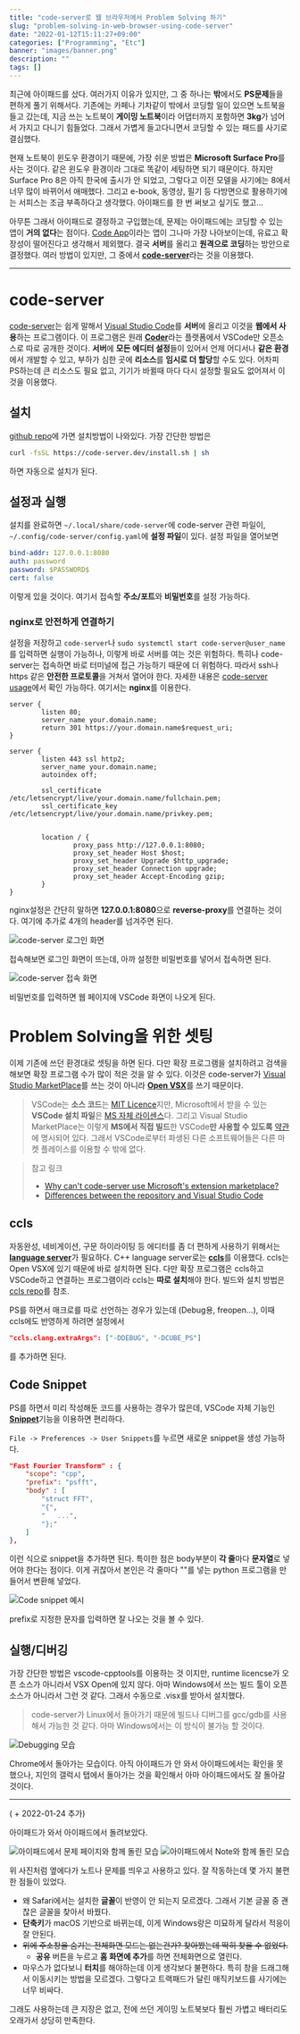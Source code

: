 ```yaml
---
title: "code-server로 웹 브라우저에서 Problem Solving 하기"
slug: "problem-solving-in-web-browser-using-code-server"
date: "2022-01-12T15:11:27+09:00"
categories: ["Programming", "Etc"]
banner: "images/banner.png"
description: ""
tags: []
---
```


최근에 아이패드를 샀다. 여러가지 이유가 있지만, 그 중 하나는 **밖**에서도 **PS문제**들을 편하게 풀기 위해서다. 기존에는 카페나 기차같이 밖에서 코딩할 일이 있으면 노트북을 들고 갔는데, 지금 쓰는 노트북이 **게이밍 노트북**이라 어댑터까지 포함하면 **3kg**가 넘어서 가지고 다니기 힘들었다. 그래서 가볍게 들고다니면서 코딩할 수 있는 패드를 사기로 결심했다.

현재 노트북이 윈도우 환경이기 때문에, 가장 쉬운 방법은 **Microsoft Surface Pro**를 사는 것이다. 같은 윈도우 환경이라 그대로 똑같이 세팅하면 되기 때문이다. 하지만 Surface Pro 8은 아직 한국에 출시가 안 되었고, 그렇다고 이전 모델을 사기에는 8에서 너무 많이 바뀌어서 애매했다. 그리고 e-book, 동영상, 필기 등 다방면으로 활용하기에는 서피스는 조금 부족하다고 생각했다. 아이패드를 한 번 써보고 싶기도 했고...

아무튼 그래서 아이패드로 결정하고 구입했는데, 문제는 아이패드에는 코딩할 수 있는 앱이 **거의 없다**는 점이다. [Code App](https://apps.apple.com/kr/app/code-app/id1512938504#?platform=ipad)이라는 앱이 그나마 가장 나아보이는데, 유료고 확장성이 떨어진다고 생각해서 제외했다.
결국 **서버**를 올리고 **원격으로 코딩**하는 방안으로 결정했다. 여러 방법이 있지만, 그 중에서 [**code-server**](https://github.com/coder/code-server)라는 것을 이용했다.

-----

# code-server

[code-server](https://github.com/coder/code-server)는 쉽게 말해서 [Visual Studio Code](https://github.com/Microsoft/vscode)를 **서버**에 올리고 이것을 **웹에서 사용**하는 프로그램이다. 이 프로그램은 원래 [**Coder**](https://coder.com/)라는 플랫폼에서 VSCode만 오픈소스로 따로 공개한 것이다. **서버**에 **모든 에디터 설정**들이 있어서 언제 어디서나 **같은 환경**에서 개발할 수 있고, 부하가 심한 곳에 **리소스**를 **임시로 더 할당**할 수도 있다.
어차피 PS하는데 큰 리소스도 필요 없고, 기기가 바뀔때 마다 다시 설정할 필요도 없어져서 이것을 이용했다.

## 설치

[github repo](https://github.com/coder/code-server)에 가면 설치방법이 나와있다. 가장 간단한 방법은

```bash
curl -fsSL https://code-server.dev/install.sh | sh
```

하면 자동으로 설치가 된다.

## 설정과 실행

설치를 완료하면 `~/.local/share/code-server`에 code-server 관련 파일이, `~/.config/code-server/config.yaml`에 **설정 파일**이 있다. 설정 파일을 열어보면

```yaml
bind-addr: 127.0.0.1:8080
auth: password
password: $PASSWORD$
cert: false
```

이렇게 있을 것이다. 여기서 접속할 **주소/포트**와 **비밀번호**를 설정 가능하다.

### nginx로 안전하게 연결하기
설정을 저장하고 `code-server`나 `sudo systemctl start code-server@user_name`를 입력하면 실행이 가능하나, 이렇게 바로 서버를 여는 것은 위험하다. 특히나 code-server는 접속하면 바로 터미널에 접근 가능하기 때문에 더 위험하다. 따라서 ssh나 https 같은 **안전한 프로토콜**을 거쳐서 열어야 한다. 자세한 내용은 [code-server usage](https://coder.com/docs/code-server/latest/guide)에서 확인 가능하다. 여기서는 **nginx**를 이용한다.

```nginx
server {
        listen 80;
        server_name your.domain.name;
        return 301 https://your.domain.name$request_uri;
}

server {
        listen 443 ssl http2;
        server_name your.domain.name;
        autoindex off;

        ssl_certificate /etc/letsencrypt/live/your.domain.name/fullchain.pem;
        ssl_certificate_key /etc/letsencrypt/live/your.domain.name/privkey.pem;


        location / {
                proxy_pass http://127.0.0.1:8080;
                proxy_set_header Host $host;
                proxy_set_header Upgrade $http_upgrade;
                proxy_set_header Connection upgrade;
                proxy_set_header Accept-Encoding gzip;
        }
}
```

nginx설정은 간단히 말하면 **127.0.0.1:8080**으로 **reverse-proxy**를 연결하는 것이다. 여기에 추가로 4개의 header를 넘겨주면 된다.

![code-server 로그인 화면](images/code-server-login.png)

접속해보면 로그인 화면이 뜨는데, 아까 설정한 비밀번호를 넣어서 접속하면 된다.

![code-server 접속 화면](images/init.png)

비밀번호를 입력하면 웹 페이지에 VSCode 화면이 나오게 된다.

# Problem Solving을 위한 셋팅

이제 기존에 쓰던 환경대로 셋팅을 하면 된다. 다만 확장 프로그램을 설치하려고 검색을 해보면 확장 프로그램 수가 많이 적은 것을 알 수 있다. 이것은 code-server가 [Visual Studio MarketPlace](https://marketplace.visualstudio.com/vscode)를 쓰는 것이 아니라 [**Open VSX**](https://open-vsx.org/)를 쓰기 때문이다.
> VSCode는 **소스 코드**는 [MIT Licence](https://github.com/microsoft/vscode/blob/main/LICENSE.txt)지만, Microsoft에서 받을 수 있는 **VSCode 설치 파일**은 [MS 자체 라이센스](https://code.visualstudio.com/License/)다. 그리고 Visual Studio MarketPlace는 이렇게 **MS에서 직접 빌드**한 VSCode**만 사용할 수 있도록** [약관](https://cdn.vsassets.io/v/M146_20190123.39/_content/Microsoft-Visual-Studio-Marketplace-Terms-of-Use.pdf)에 명시되어 있다. 그래서 VSCode로부터 파생된 다른 소프트웨어들은 다른 마켓 플레이스를 이용할 수 밖에 없다.

> 참고 링크
> - [Why can't code-server use Microsoft's extension marketplace?](https://github.com/coder/code-server/blob/main/docs/FAQ.md#why-cant-code-server-use-microsofts-extension-marketplace)
> - [Differences between the repository and Visual Studio Code](https://github.com/microsoft/vscode/wiki/Differences-between-the-repository-and-Visual-Studio-Code)

## ccls

자동완성, 네비게이션, 구문 하이라이팅 등 에디터를 좀 더 편하게 사용하기 위해서는 [**language server**](https://langserver.org/)가 필요하다. C++ language server로는 [**ccls**](https://github.com/MaskRay/ccls)를 이용했다. ccls는 Open VSX에 있기 때문에 바로 설치하면 된다. 다만 확장 프로그램은 ccls하고 VSCode하고 연결하는 프로그램이라 ccls는 **따로 설치**해야 한다. 빌드와 설치 방법은 [ccls repo](https://github.com/MaskRay/ccls/wiki)를 참조.

PS를 하면서 매크로를 따로 선언하는 경우가 있는데 (Debug용, freopen...), 이때 ccls에도 반영하게 하려면 설정에서

```json
"ccls.clang.extraArgs": ["-DDEBUG", "-DCUBE_PS"]
```

를 추가하면 된다.

## Code Snippet

PS를 하면서 미리 작성해둔 코드를 사용하는 경우가 많은데, VSCode 자체 기능인 [**Snippet**](https://code.visualstudio.com/docs/editor/userdefinedsnippets)기능을 이용하면 편리하다.

`File -> Preferences -> User Snippets`를 누르면 새로운 snippet을 생성 가능하다.

```json
"Fast Fourier Transform" : {
    "scope": "cpp",
    "prefix": "psfft",
    "body" : [
        "struct FFT",
        "{",
        "   ...",
        "};"
    ]
},
```

이런 식으로 snippet을 추가하면 된다. 특이한 점은 body부분이 **각 줄**마다 **문자열**로 넣어야 한다는 점이다. 이게 귀찮아서 본인은 각 줄마다 ""를 넣는 python 프로그램을 만들어서 변환해 넣었다.

![Code snippet 예시](images/snippet.png)

prefix로 지정한 문자를 입력하면 잘 나오는 것을 볼 수 있다.

## 실행/디버깅

가장 간단한 방법은 vscode-cpptools를 이용하는 것 이지만, runtime licencse가 오픈 소스가 아니라서 VSX Open에 있지 않다. 아마 Windows에서 쓰는 빌드 툴이 오픈 소스가 아니라서 그런 것 같다. 그래서 수동으로 .visx를 받아서 설치했다.
> code-server가 Linux에서 돌아가기 때문에 빌드나 디버그를 gcc/gdb를 사용해서 가능한 것 같다. 아마 Windows에서는 이 방식이 불가능 할 것이다.

![Debugging 모습](images/debug.png)

Chrome에서 돌아가는 모습이다. 아직 아이패드가 안 와서 아이패드에서는 확인을 못 했으나, 지인의 갤럭시 탭에서 돌아가는 것을 확인해서 아마 아이패드에서도 잘 돌아갈 것이다.

-----

( + 2022-01-24 추가)

아이패드가 와서 아이패드에서 돌려보았다.

![아이패드에서 문제 페이지와 함께 돌린 모습](images/ipad-with-problem.png)
![아이패드에서 Note와 함께 돌린 모습](images/ipad-with-note.png)

위 사진처럼 옆에다가 노트나 문제를 띄우고 사용하고 있다. 잘 작동하는데 몇 가지 불편한 점들이 있었다.

- 왜 Safari에서는 설치한 **글꼴**이 반영이 안 되는지 모르겠다. 그래서 기본 글꼴 중 괜찮은 글꼴을 찾아서 바꿨다.
- **단축키**가 macOS 기반으로 바뀌는데, 이게 Windows랑은 미묘하게 달라서 적응이 잘 안된다.
- ~~위에 주소창을 숨기는 전체화면 모드는 없는건가? 찾아봤는데 딱히 찾을 수 없었다.~~
  - **공유** 버튼을 누르고 **홈 화면에 추가**를 하면 전체화면으로 열린다.
- 마우스가 없다보니 **터치**를 해야하는데 이게 생각보다 불편하다. 특히 창을 드래그해서 이동시키는 방법을 모르겠다. 그렇다고 트랙패드가 달린 매직키보드를 사기에는 너무 비싸다.

그래도 사용하는데 큰 지장은 없고, 전에 쓰던 게이밍 노트북보다 훨씬 가볍고 배터리도 오래가서 상당히 만족한다.
